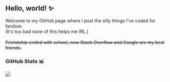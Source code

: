## Hello, world! ✨

<!--
**unmootivated/unmootivated** is a ✨ _special_ ✨ repository because its `README.md` (this file) appears on your GitHub profile.

Here are some ideas to get you started:

- 🔭 I’m currently working on ...
- 🌱 I’m currently learning ...
- 👯 I’m looking to collaborate on ...
- 🤔 I’m looking for help with ...
- 💬 Ask me about ...
- 📫 How to reach me: ...
- 😄 Pronouns: ...
- ⚡ Fun fact: ...
-->

Welcome to my GitHub page where I post the silly things I've coded for fandom.
<br>
(It's too bad none of this helps me IRL.)
<br><br>
~~Friendship ended with school, now Stack Overflow and Google are my best friends.~~


### GitHub Stats 📊
<img src="https://github-readme-stats.vercel.app/api?username=unmootivated&&show_icons=true&title_color=ffffff&icon_color=DC143C&text_color=FFF0F5&bg_color=151515">
